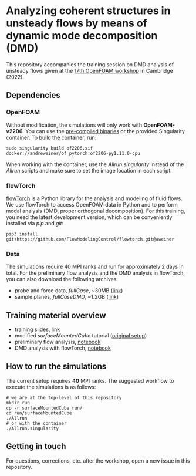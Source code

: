 # Analyzing coherent structures in unsteady flows by means of dynamic mode decomposition (DMD)

This repository accompanies the training session on DMD analysis of unsteady flows given at the [17th OpenFOAM workshop](https://openfoamworkshop.org/) in Cambridge (2022).

## Dependencies

### OpenFOAM

Without modification, the simulations will only work with **OpenFOAM-v2206**. You can use the [pre-compiled binaries](https://develop.openfoam.com/Development/openfoam/-/wikis/precompiled) or the provided Singularity container. To build the container, run:

```
sudo singularity build of2206.sif docker://andreweiner/of_pytorch:of2206-py1.11.0-cpu
```
When working with the container, use the *Allrun.singularity* instead of the *Allrun* scripts and make sure to set the image location in each script.

### flowTorch

[flowTorch](https://github.com/FlowModelingControl/flowtorch) is a Python library for the analysis and modeling of fluid flows. We use flowTorch to access OpenFOAM data in Python and to perform modal analysis (DMD, proper orthogonal decomposition). For this training, you need the latest development version, which can be conveniently installed via *pip* and *git*:

```
pip3 install git+https://github.com/FlowModelingControl/flowtorch.git@aweiner
```

### Data

The simulations require 40 MPI ranks and run for approximately 2 days in total. For the preliminary flow analysis and the DMD analysis in flowTorch, you can also download the following archives:
- probe and force data, *fullCase*, ~30MB ([link](https://cloudstorage.tu-braunschweig.de/getlink/fiYCtHTABXFekyyc937Cwp91/preliminary_post.tar.gz))
- sample planes, *fullCaseDMD*, ~1.2GB ([link](https://cloudstorage.tu-braunschweig.de/getlink/fi5h5DdjB2hj83u346B3CCxS/surface.tar.gz))


## Training material overview

- training slides, [link](https://andreweiner.github.io/reveal.js/ofw2022_dmd_training.html#/)
- modified *surfaceMountedCube* tutorial ([original setup](https://www.openfoam.com/documentation/guides/latest/doc/verification-validation-turbulent-surface-mounted-cube.html))
- preliminary flow analysis, [notebook](preliminary_flow_analysis.ipynb)
- DMD analysis with flowTorch, [notebook](dmd_flowtorch.ipynb)

## How to run the simulations

The current setup requires **40** MPI ranks. The suggested workflow to execute the simulations is as follows:

```
# we are at the top-level of this repository
mkdir run
cp -r surfaceMountedCube run/
cd run/surfaceMountedCube
./Allrun
# or with the container
./Allrun.singularity
```

## Getting in touch

For questions, corrections, etc. after the workshop, open a new issue in this repository.
